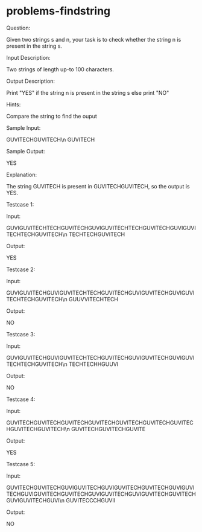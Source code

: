 # problems-findstring

Question:

Given two strings s and n, your task is to check whether the string n is present in the string s.

Input Description:

Two strings of length up-to 100 characters.

Output Description:

Print "YES" if the string n is present in the string s else print "NO"

Hints:

Compare the string to find the ouput

Sample Input:

GUVITECHGUVITECH\n 
GUVITECH

Sample Output:

YES

Explanation:

The string GUVITECH is present in GUVITECHGUVITECH, so the output is YES.

Testcase 1:

Input:

GUVIGUVITECHTECHGUVITECHGUVIGUVITECHTECHGUVITECHGUVIGUVITECHTECHGUVITECH\n
TECHTECHGUVITECH

Output:

YES

Testcase 2:

Input:

GUVIGUVITECHGUVIGUVITECHTECHGUVITECHGUVIGUVITECHGUVIGUVITECHTECHGUVITECH\n 
GUUVVITECHTECH

Output:

NO

Testcase 3:

Input:

GUVIGUVITECHGUVIGUVITECHTECHGUVITECHGUVIGUVITECHGUVIGUVITECHTECHGUVITECH\n
TECHTECHHGUUVI

Output:

NO

Testcase 4:

Input:

GUVITECHGUVITECHGUVITECHGUVITECHGUVITECHGUVITECHGUVITECHGUVITECHGUVITECH\n
GUVITECHGUVITECHGUVITE

Output:

YES

Testcase 5:

Input:

GUVITECHGUVITECHGUVIGUVITECHGUVIGUVITECHGUVITECHGUVIGUVITECHGUVIGUVITECHGUVITECHGUVIGUVITECHGUVIGUVITECHGUVITECHGUVIGUVITECHGUVI\n
GUVITECCCHGUVII

Output:

NO
